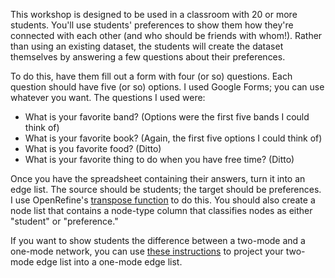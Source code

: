 This workshop is designed to be used in a classroom with 20 or more students. You'll use students' preferences to show them how they're connected with each other (and who should be friends with whom!). Rather than using an existing dataset, the students will create the dataset themselves by answering a few questions about their preferences.  

To do this, have them fill out a form with four (or so) questions. Each question should have five (or so) options. I used Google Forms; you can use whatever you want. The questions I used were:  

* What is your favorite band? (Options were the first five bands I could think of)
* What is your favorite book? (Again, the first five options I could think of)
* What is you favorite food? (Ditto)
* What is your favorite thing to do when you have free time? (Ditto)

Once you have the spreadsheet containing their answers, turn it into an edge list. The source should be students; the target should be preferences. I use OpenRefine's [transpose function](http://googlerefine.blogspot.com/2011/09/json-code-to-transpose-important-number.html) to do this. You should also create a node list that contains a node-type column that classifies nodes as either "student" or "preference." 

If you want to show students the difference between a two-mode and a one-mode network, you can use [these instructions](https://github.com/miriamposner/cytoscape_tutorials/blob/master/get-a-unimodal-network.md) to project your two-mode edge list into a one-mode edge list. 
